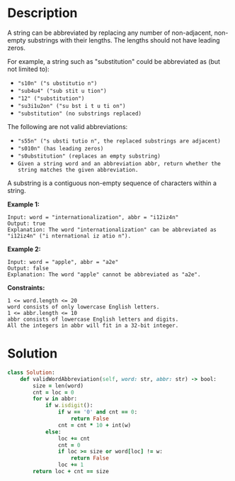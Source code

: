 # Description
A string can be abbreviated by replacing any number of non-adjacent, non-empty substrings with their lengths. The lengths should not have leading zeros.

For example, a string such as "substitution" could be abbreviated as (but not limited to):

+ `"s10n" ("s ubstitutio n")`
+ `"sub4u4" ("sub stit u tion")`
+ `"12" ("substitution")`
+ `"su3i1u2on" ("su bst i t u ti on")`
+ `"substitution" (no substrings replaced)`

The following are not valid abbreviations:

+ `"s55n" ("s ubsti tutio n", the replaced substrings are adjacent)`
+ `"s010n" (has leading zeros)`
+ `"s0ubstitution" (replaces an empty substring)`
+ `Given a string word and an abbreviation abbr, return whether the string matches the given abbreviation.`

A substring is a contiguous non-empty sequence of characters within a string.

**Example 1:**
```
Input: word = "internationalization", abbr = "i12iz4n"
Output: true
Explanation: The word "internationalization" can be abbreviated as "i12iz4n" ("i nternational iz atio n").
```
**Example 2:**
```
Input: word = "apple", abbr = "a2e"
Output: false
Explanation: The word "apple" cannot be abbreviated as "a2e".
```
**Constraints:**
```
1 <= word.length <= 20
word consists of only lowercase English letters.
1 <= abbr.length <= 10
abbr consists of lowercase English letters and digits.
All the integers in abbr will fit in a 32-bit integer.
```
# Solution
```ruby
class Solution:
    def validWordAbbreviation(self, word: str, abbr: str) -> bool:
        size = len(word)
        cnt = loc = 0
        for w in abbr:
            if w.isdigit():
                if w == '0' and cnt == 0:
                    return False
                cnt = cnt * 10 + int(w)
            else:
                loc += cnt
                cnt = 0
                if loc >= size or word[loc] != w:
                    return False
                loc += 1
        return loc + cnt == size
```

